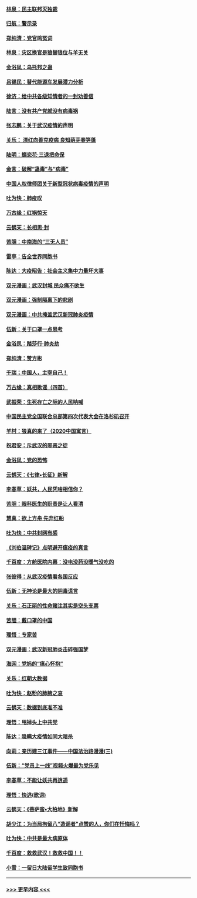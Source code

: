 #### [林泉：民主联邦灭独裁](../pages/nsc993/n11870998.md?t=02160511) 
#### [归航：警示录](../pages/nsc993/n11870963.md?t=02160511) 
#### [郑纯清：党官鸣冤词](../pages/nsc993/n11870938.md?t=02160511) 
#### [林泉：灾区换官是狼替狼位与羊无关](../pages/nsc993/n11870896.md?t=02160511) 
#### [金浴凤：乌托邦之蛊](../pages/nsc993/n11870879.md?t=02160511) 
#### [吕锡民：替代能源车发展潜力分析](../pages/nsc993/n11870656.md?t=02160511) 
#### [徐济：给中共各级知情者的一封劝善信](../pages/nsc993/n11868561.md?t=02160511) 
#### [陆言：没有共产党就没有病毒祸](../pages/nsc993/n11868232.md?t=02160511) 
#### [张志鹏：关于武汉疫情的声明](../pages/nsc993/n11867182.md?t=02160511) 
#### [关乐： 漂红向善克疫病 良知萌芽春笋蓬](../pages/nsc993/n11865710.md?t=02160511) 
#### [陆明：蝶恋花‧三退把命保](../pages/nsc993/n11865673.md?t=02160511) 
#### [金言：破解“蛊毒”与“病毒”](../pages/nsc993/n11864103.md?t=02160511) 
#### [中国人权律师团关于新型冠状病毒疫情的声明](../pages/nsc993/n11864249.md?t=02160511) 
#### [吐为快：肺疫叹](../pages/nsc993/n11864027.md?t=02160511) 
#### [万古缘：红祸惊天](../pages/nsc993/n11864079.md?t=02160511) 
#### [云鹤天：长相思‧封](../pages/nsc993/n11864006.md?t=02160511) 
#### [苦胆：中南海的“三无人员”](../pages/nsc993/n11862997.md?t=02160511) 
#### [雷亭：告全世界同胞书](../pages/nsc993/n11862572.md?t=02160511) 
#### [陈达：大疫昭告：社会主义集中力量坏大事](../pages/nsc993/n11859419.md?t=02160511) 
#### [双元漫画：武汉封城 民众痛不欲生](../pages/nsc993/n11859287.md?t=02160511) 
#### [双元漫画：强制隔离下的悲剧](../pages/nsc993/n11859244.md?t=02160511) 
#### [双元漫画：中共掩盖武汉新冠肺炎疫情](../pages/nsc993/n11858249.md?t=02160511) 
#### [伍新：关于口罩一点思考](../pages/nsc993/n11859195.md?t=02160511) 
#### [金浴凤：踏莎行‧肺炎劫](../pages/nsc993/n11858227.md?t=02160511) 
#### [郑纯清：赞方彬](../pages/nsc993/n11856803.md?t=02160511) 
#### [千瑞；中国人，主宰自己！](../pages/nsc993/n11856793.md?t=02160511) 
#### [万古缘：真相歌谣（四首）](../pages/nsc993/n11856263.md?t=02160511) 
#### [武振荣：生死存亡之际的人民呐喊](../pages/nsc993/n11856256.md?t=02160511) 
#### [中国民主党全国联合总部第四次代表大会在洛杉矶召开](../pages/nsc993/n11856344.md?t=02160511) 
#### [羊村：狼真的来了（2020中国寓言）](../pages/nsc993/n11856229.md?t=02160511) 
#### [祝君安：斥武汉的邪恶之徒](../pages/nsc993/n11855861.md?t=02160511) 
#### [金浴凤：党的恐怖](../pages/nsc993/n11855849.md?t=02160511) 
#### [云鹤天：《七律▪长征》新解](../pages/nsc993/n11855479.md?t=02160511) 
#### [李春草：妖共，人民凭啥相信你？](../pages/nsc993/n11855196.md?t=02160511) 
#### [苦胆：眼科医生的职责是让人看清](../pages/nsc993/n11853840.md?t=02160511) 
#### [慧真：欲上方舟 先弃红船](../pages/nsc993/n11853483.md?t=02160511) 
#### [吐为快：中共封网有感](../pages/nsc993/n11852575.md?t=02160511) 
#### [《刘伯温碑记》点明避开瘟疫的真言](../pages/nsc993/n11852128.md?t=02160511) 
#### [千百度：方舱医院内幕：没电没药没暖气没吃的](../pages/nsc993/n11850211.md?t=02160511) 
#### [张彼得：从武汉疫情看各国反应](../pages/nsc993/n11850102.md?t=02160511) 
#### [伍新：无神论是最大的阴毒谎言](../pages/nsc993/n11846129.md?t=02160511) 
#### [关乐：石正丽的性命赌注其实是空头支票](../pages/nsc993/n11846109.md?t=02160511) 
#### [苦胆：戴口罩的中国](../pages/nsc993/n11845576.md?t=02160511) 
#### [理悟：专家苦](../pages/nsc993/n11845564.md?t=02160511) 
#### [双元漫画：武汉新冠肺炎击碎强国梦](../pages/nsc993/n11843320.md?t=02160511) 
#### [海网：党妈的“瘟心怀抱”](../pages/nsc993/n11840740.md?t=02160511) 
#### [关乐：红朝大数据](../pages/nsc993/n11840675.md?t=02160511) 
#### [吐为快：赵粉的肺腑之哀](../pages/nsc993/n11840618.md?t=02160511) 
#### [云鹤天：数据到底准不准](../pages/nsc993/n11840325.md?t=02160511) 
#### [理悟：甩掉头上中共党](../pages/nsc993/n11838826.md?t=02160511) 
#### [陈达：隐瞒大疫情如同大暗杀](../pages/nsc993/n11838771.md?t=02160511) 
#### [向莉：亲历建三江事件——中国法治路漫漫(三)](../pages/nsc993/n11831825.md?t=02160511) 
#### [伍新：“党员上一线”视频火爆最为党乐见](../pages/nsc993/n11838200.md?t=02160511) 
#### [李春草：不能让妖共再逍遥](../pages/nsc993/n11838102.md?t=02160511) 
#### [理悟：快逃(歌词)](../pages/nsc993/n11838083.md?t=02160511) 
#### [云鹤天：《菩萨蛮▪大柏地》新解](../pages/nsc993/n11838059.md?t=02160511) 
#### [胡少江：为当局拘留八“造谣者”点赞的人，你们在忏悔吗？](../pages/nsc993/n11836801.md?t=02160511) 
#### [吐为快：中共是最大病原体](../pages/nsc993/n11836748.md?t=02160511) 
#### [千百度：救救武汉！救救中国！！](../pages/nsc993/n11836145.md?t=02160511) 
#### [小雪：一留日大陆留学生致同胞书](../pages/nsc993/n11834624.md?t=02160511) 

----
#### [ >>> 更早内容 <<< ](../indexes/nsc993-earlier.md)

